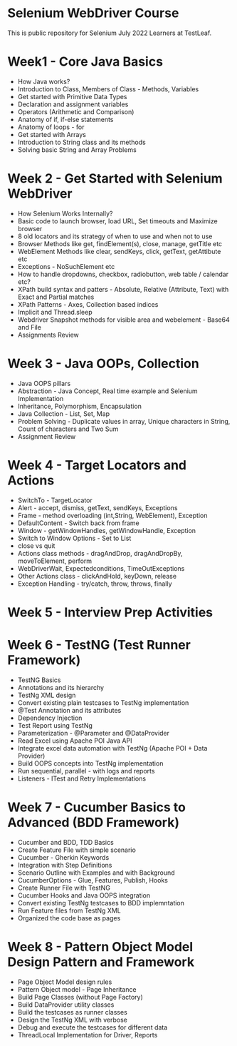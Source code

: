 # Selenium WebDriver Course
This is public repository for Selenium July 2022 Learners at TestLeaf.

# Week1 - Core Java Basics 
* How Java works?
* Introduction to Class, Members of Class - Methods, Variables
* Get started with Primitive Data Types
* Declaration and assignment variables
* Operators (Arithmetic and Comparison)
* Anatomy of if, if-else statements
* Anatomy of loops - for
* Get started with Arrays
* Introduction to String class and its methods
* Solving basic String and Array Problems

# Week 2 - Get Started with Selenium WebDriver
* How Selenium Works Internally?
* Basic code to launch browser, load URL, Set timeouts and Maximize browser
* 8 old locators and its strategy of when to use and when not to use
* Browser Methods like get, findElement(s), close, manage, getTitle etc
* WebElement Methods like clear, sendKeys, click, getText, getAttibute etc
* Exceptions - NoSuchElement etc
* How to handle dropdowns, checkbox, radiobutton, web table / calendar etc?
* XPath build syntax and patters - Absolute, Relative (Attribute, Text) with Exact and Partial matches
* XPath Patterns - Axes, Collection based indices
* Implicit and Thread.sleep
* Webdriver Snapshot methods for visible area and webelement - Base64 and File
* Assignments Review

# Week 3 - Java OOPs, Collection
* Java OOPS pillars 
* Abstraction - Java Concept, Real time example and Selenium Implementation
* Inheritance, Polymorphism, Encapsulation 
* Java Collection - List, Set, Map
* Problem Solving - Duplicate values in array, Unique characters in String, Count of characters and Two Sum
* Assignment Review

# Week 4 - Target Locators and Actions
* SwitchTo - TargetLocator
* Alert - accept, dismiss, getText, sendKeys, Exceptions
* Frame - method overloading (int,String, WebElement), Exception
* DefaultContent - Switch back from frame
* Window - getWindowHandles, getWindowHandle, Exception
* Switch to Window Options - Set to List
* close vs quit
* Actions class methods - dragAndDrop, dragAndDropBy, moveToElement, perform
* WebDriverWait, Expectedconditions, TimeOutExceptions
* Other Actions class - clickAndHold, keyDown, release
* Exception Handling - try/catch, throw, throws, finally

# Week 5 - Interview Prep Activities


# Week 6 - TestNG (Test Runner Framework)
* TestNG Basics
* Annotations and its hierarchy
* TestNg XML design
* Convert existing plain testcases to TestNg implementation
* @Test Annotation and its attributes
* Dependency Injection
* Test Report using TestNg
* Parameterization - @Parameter and @DataProvider
* Read Excel using Apache POI Java API
* Integrate excel data automation with TestNg (Apache POI + Data Provider)
* Build OOPS concepts into TestNg implementation 
* Run sequential, parallel - with logs and reports
* Listeners - ITest and Retry Implementations

# Week 7 - Cucumber Basics to Advanced (BDD Framework)
* Cucumber and BDD, TDD Basics
* Create Feature File with simple scenario
* Cucumber - Gherkin Keywords
* Integration with Step Definitions
* Scenario Outline with Examples and with Background
* CucumberOptions - Glue, Features, Publish, Hooks
* Create Runner File with TestNG
* Cucumber Hooks and Java OOPS integration
* Convert existing TestNg testcases to BDD implemntation
* Run Feature files from TestNg XML
* Organized the code base as pages

# Week 8 - Pattern Object Model Design Pattern and Framework
* Page Object Model design rules
* Pattern Object model - Page Inheritance
* Build Page Classes (without Page Factory)
* Build DataProvider utility classes
* Build the testcases as runner classes
* Design the TestNg XML with verbose
* Debug and execute the testcases for different data 
* ThreadLocal Implementation for Driver, Reports
